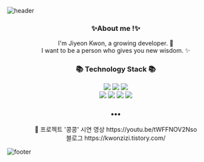 ![header](https://capsule-render.vercel.app/api?type=slice&color=D8D8D6&height=170&section=header&text=👋%Hi!%20there👋&fontColor=090707&fontAlignX=45&fontAlignY=65&fontSize=100)


<h3 align="center"> ✨About me !✨ </h3>

<p align="center">
I'm Jiyeon Kwon, a growing developer. 🌱 <br>
I want to be a person who gives you new wisdom. ✨
</p>
<h3 align="center">📚 Technology Stack 📚</h3>
<p align="center">
  <img src="https://img.shields.io/badge/-Java-orange"/>
  <img src="https://img.shields.io/badge/-Kotlin-blueviolet"/>
  <img src="https://img.shields.io/badge/-Python-green"/>
  <br>
  <img src="https://img.shields.io/badge/-SQL-blue"/>
  <img src="https://img.shields.io/badge/-html5-brightgreen"/>
  <img src="https://img.shields.io/badge/-css3-yellowgreen"/>
  <img src="https://img.shields.io/badge/-JavaScript-yellow"/>
  
</p>

<h3 align="center">•••</h3>

<p align="center">
💬
  프로젝트 '콩콩' 시연 영상 https://youtu.be/tWFFNOV2Nso <br>
  블로그 https://kwonzizi.tistory.com/
  
</p>

![footer](https://capsule-render.vercel.app/api?type=slice&color=2F5E8C&height=100&section=footer)
